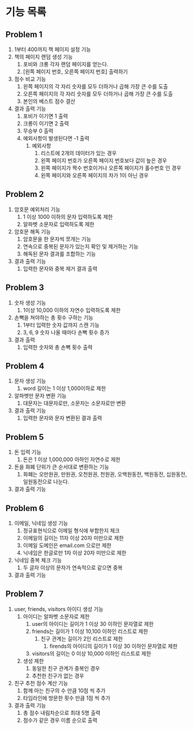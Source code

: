 # 기능 목록

## Problem 1
1. 1부터 400까지 책 페이지 설정 기능
2. 책의 페이지 랜덤 생성 기능
   1. 포비와 크롱 각자 랜덤 페이지를 얻는다.
   2. [왼쪽 페이지 번호, 오른쪽 페이지 번호] 출력하기
3. 점수 비교 기능
   1. 왼쪽 페이지의 각 자리 숫자를 모두 더하거나 곱해 가장 큰 수를 도출
   2. 오른쪽 페이지의 각 자리 숫자를 모두 더하거나 곱해 가장 큰 수를 도출
   3. 본인의 베스트 점수 결산
4. 결과 출력 기능
   1. 포비가 이기면 1 출력
   2. 크롱이 이기면 2 출력
   3. 무승부 0 출력
   4. 예외사항이 발생된다면 -1 출력
      1. 예외사항
         1. 리스트에 2개의 데이터가 있는 경우
         2. 왼쪽 페이지 번호가 오른쪽 페이지 번호보다 값이 높은 경우
         3. 왼쪽 페이지가 짝수 번호이거나 오른쪽 페이지가 홀수번호 인 경우
         4. 왼쪽 페이지와 오른쪽 페이지의 차가 1이 아닌 경우

## Problem 2

1. 암호문 예외처리 기능
   1. 1 이상 1000 이하의 문자 입력하도록 제한
   2. 알파벳 소문자로 입력하도록 제한
2. 암호문 해독 기능
   1. 암호문을 한 문자씩 쪼개는 기능
   2. 연속으로 중복된 문자가 있는지 확인 및 제거하는 기능
   3. 해독된 문자 결과를 조합하는 기능 
3. 결과 출력 기능
   1. 입력한 문자와 중복 제거 결과 출력

## Problem 3

1. 숫자 생성 기능
   1. 1이상 10,000 이하의 자연수 입력하도록 제한
2. 손뼉을 쳐야하는 총 횟수 구하는 기능
   1. 1부터 입력한 숫자 값까지 스캔 기능
   2. 3, 6, 9 숫자 나올 때마다 손뼉 횟수 증가
3. 결과 출력
   1. 입력한 숫자와 총 손뼉 횟수 출력

## Problem 4

1. 문자 생성 기능
   1. word 길이는 1 이상 1,000이하로 제한
2. 알파벳만 문자 변환 기능
   1. 대문자는 대문자로만, 소문자는 소문자로만 변환
3. 결과 출력 기능
   1. 입력한 문자와 문자 변환된 결과 출력
   
## Problem 5

1. 돈 입력 기능
   1. 돈은 1 이상 1,000,000 아하인 자연수로 제한
2. 돈을 화폐 단위가 큰 순서대로 변환하는 기능
   1. 화폐는 오만원권, 만원권, 오천원권, 천원권, 오백원동전, 백원동전, 십원동전, 일원동전으로 나눈다.  
3. 결과 출력 기능

## Problem 6

1. 이메일, 닉네임 생성 기능
   1. 정규표현식으로 이메일 형식에 부합한지 체크
   2. 이메일의 길이는 11자 이상 20자 미만으로 제한
   3. 이메일 도메인은 email.com 으로만 제한
   4. 닉네임은 한글로만 1자 이상 20자 미만으로 제한
2. 닉네임 중복 체크 기능
   1. 두 글자 이상의 문자가 연속적으로 같으면 중복
3. 결과 출력 기능

## Problem 7

1. user, friends, visitors 아이디 생성 기능
   1. 아이디는 알파벳 소문자로 제한
      1. user의 아이디는 길이가 1 이상 30 이하인 문자열로 제한
      2. friends는 길이가 1 이상 10,100 이하인 리스트로 제한
         1. 친구 관계는 길이가 2인 리스트로 제한
            1. firends의 아이디의 길이가 1 이상 30 이하인 문자열로 제한
      3. visitors의 길이는 0 이상 10,000 이하인 리스트로 제한
   2. 생성 제한
      1. 동일한 친구 관계가 중복인 경우
      2. 추천한 친구가 없는 경우
2. 친구 추천 점수 계산 기능
   1. 함께 아는 친구의 수 만큼 10점 씩 추가
   2. 타임라인에 방문한 횟수 만큼 1점 씩 추가
3. 결과 출력 기능
   1. 총 점수 내림차순으로 최대 5명 출력
   2. 점수가 같은 경우 이름 순으로 출력